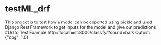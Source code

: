 # testML_drf
This project is to test how a model can be exported using pickle and  used Django Rest Framework to get inputs for the model and give out predictions
#Url to Test
Example:http://localhost:8000/classify/?sound=bark
Output:{"dog": 1.0}
